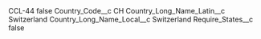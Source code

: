 <?xml version="1.0" encoding="UTF-8"?>
<CustomMetadata xmlns="http://soap.sforce.com/2006/04/metadata" xmlns:xsi="http://www.w3.org/2001/XMLSchema-instance" xmlns:xsd="http://www.w3.org/2001/XMLSchema">
    <label>CCL-44</label>
    <protected>false</protected>
    <values>
        <field>Country_Code__c</field>
        <value xsi:type="xsd:string">CH</value>
    </values>
    <values>
        <field>Country_Long_Name_Latin__c</field>
        <value xsi:type="xsd:string">Switzerland</value>
    </values>
    <values>
        <field>Country_Long_Name_Local__c</field>
        <value xsi:type="xsd:string">Switzerland</value>
    </values>
    <values>
        <field>Require_States__c</field>
        <value xsi:type="xsd:boolean">false</value>
    </values>
</CustomMetadata>
